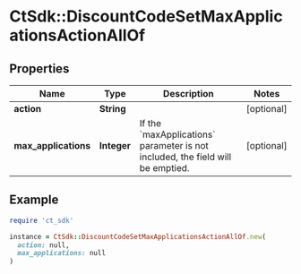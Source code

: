 # CtSdk::DiscountCodeSetMaxApplicationsActionAllOf

## Properties

| Name | Type | Description | Notes |
| ---- | ---- | ----------- | ----- |
| **action** | **String** |  | [optional] |
| **max_applications** | **Integer** | If the &#x60;maxApplications&#x60; parameter is not included, the field will be emptied. | [optional] |

## Example

```ruby
require 'ct_sdk'

instance = CtSdk::DiscountCodeSetMaxApplicationsActionAllOf.new(
  action: null,
  max_applications: null
)
```

